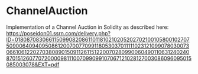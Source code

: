 # ChannelAuction
Implementation of a Channel Auction in Solidity as described here: https://poseidon01.ssrn.com/delivery.php?ID=018087083066115099082086110118102102052027021001058001027075090064094095086120070077099118053037011111023121099078030073066106122027038089015091126115122007028099006049011063124024087015126077072000098111007099099107067121028127003086096095015085003078&EXT=pdf


